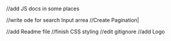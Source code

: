 <!-- //Fix the problem with the error window -->
//add JS docs in some places 
<!-- //add DOM helpers  -->
//write ode for search Input arrea 
//Create Pagination|
<!-- //Finish login pages UI/UX -->
<!-- //apply approprpiate backgorund image  -->
<!-- //finish login pages html tags part -->
<!-- //add metadata and Fav icon -->
//add Readme file 
//finish CSS styling 
//edit gitignore 
//add Logo